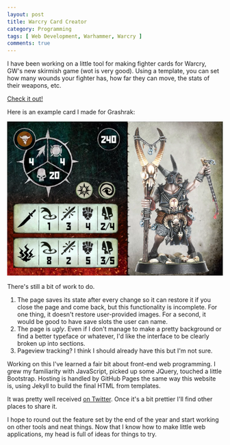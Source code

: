 ```yaml
---
layout: post
title: Warcry Card Creator
category: Programming
tags: [ Web Development, Warhammer, Warcry ] 
comments: true
---
```


I have been working on a little tool for making fighter cards for Warcry, GW's new skirmish game (wot is very good). Using a template, you can set how many wounds your fighter has, how far they can move, the stats of their weapons, etc. 

[Check it out!](http://rachelnertia.github.io/warcry-card-creator)

Here is an example card I made for Grashrak:

![](images/warcry-card-creator-example.png)

There's still a bit of work to do.

1. The page saves its state after every change so it can restore it if you close the page and come back, but this functionality is incomplete. For one thing, it doesn't restore user-provided images. For a second, it would be good to have save slots the user can name.
2. The page is *ugly*. Even if I don't manage to make a pretty background or find a better typeface or whatever, I'd like the interface to be clearly broken up into sections.
3. Pageview tracking? I think I should already have this but I'm not sure.

Working on this I've learned a fair bit about front-end web programming. I grew my familiarity with JavaScript, picked up some JQuery, touched a little Bootstrap. Hosting is handled by GitHub Pages the same way this website is, using Jekyll to build the final HTML from templates.

It was pretty well received [on Twitter](https://twitter.com/nershly/status/1194248277807566848). Once it's a bit prettier I'll find other places to share it.

I hope to round out the feature set by the end of the year and start working on other tools and neat things. Now that I know how to make little web applications, my head is full of ideas for things to try.